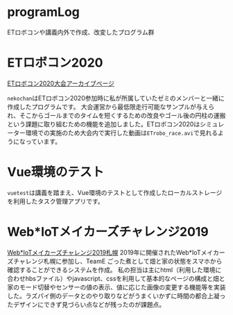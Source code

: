 # programLog
ETロボコンや講義内外で作成、改変したプログラム群

# ETロボコン2020
[ETロボコン2020大会アーカイブページ](https://www.etrobo.jp/2020archive/)

`nekochan`はETロボコン2020参加時に私が所属していたゼミのメンバーと一緒に作成したプログラムです。
大会運営から最低限走行可能なサンプルが与えられ、そこからゴールまでのタイムを短くするための改良やゴール後の円柱の運搬という課題に取り組むための機能を追加しました。ETロボコン2020はシミュレーター環境での実施のため大会内で実行した動画は`ETrobo_race.avi`で見れるようになっています。

# Vue環境のテスト
`vuetest`は講義を踏まえ、Vue環境のテストとして作成したローカルストレージを利用したタスク管理アプリです。

# Web*IoTメイカーズチャレンジ2019
[Web*IoTメイカーズチャレンジ2019札幌](https://webiotmakers.github.io/2019/sapporo/)
2019年に開催されたWeb*IoTメイカーズチャレンジ札幌に参加し、TeamE ごった煮として畑と家の状態をスマホから確認することができるシステムを作成。
私の担当は主にhtml（利用した環境に合わせhbsファイル）やjavascript、cssを利用して基本的なページの構成と畑と家のモード切替やセンサーの値の表示、値に応じた画像の変更する機能等を実装した。ラズパイ側のデータとのやり取りなどがうまくいかずに時間の都合上凝ったデザインにできず見づらい点などが残ったのが課題点。
